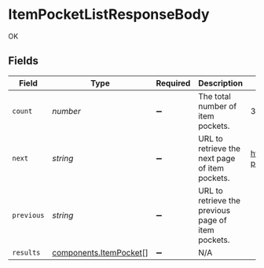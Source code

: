 # ItemPocketListResponseBody

OK


## Fields

| Field                                                            | Type                                                             | Required                                                         | Description                                                      | Example                                                          |
| ---------------------------------------------------------------- | ---------------------------------------------------------------- | ---------------------------------------------------------------- | ---------------------------------------------------------------- | ---------------------------------------------------------------- |
| `count`                                                          | *number*                                                         | :heavy_minus_sign:                                               | The total number of item pockets.                                | 3                                                                |
| `next`                                                           | *string*                                                         | :heavy_minus_sign:                                               | URL to retrieve the next page of item pockets.                   | https://pokeapi.co/api/v2/item-pocket/?offset=20&limit=20        |
| `previous`                                                       | *string*                                                         | :heavy_minus_sign:                                               | URL to retrieve the previous page of item pockets.               |                                                                  |
| `results`                                                        | [components.ItemPocket](../../models/components/itempocket.md)[] | :heavy_minus_sign:                                               | N/A                                                              |                                                                  |